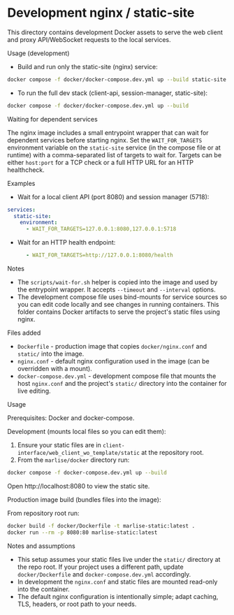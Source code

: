 # Development nginx / static-site

This directory contains development Docker assets to serve the web client and proxy API/WebSocket requests to the local services.

Usage (development)

- Build and run only the static-site (nginx) service:

```bash
docker compose -f docker/docker-compose.dev.yml up --build static-site
```

- To run the full dev stack (client-api, session-manager, static-site):

```bash
docker compose -f docker/docker-compose.dev.yml up --build
```

Waiting for dependent services

The nginx image includes a small entrypoint wrapper that can wait for dependent services before starting nginx. Set the `WAIT_FOR_TARGETS` environment variable on the `static-site` service (in the compose file or at runtime) with a comma-separated list of targets to wait for. Targets can be either `host:port` for a TCP check or a full HTTP URL for an HTTP healthcheck.

Examples

- Wait for a local client API (port 8080) and session manager (5718):

```yaml
services:
  static-site:
    environment:
      - WAIT_FOR_TARGETS=127.0.0.1:8080,127.0.0.1:5718
```

- Wait for an HTTP health endpoint:

```yaml
      - WAIT_FOR_TARGETS=http://127.0.0.1:8080/health
```

Notes

- The `scripts/wait-for.sh` helper is copied into the image and used by the entrypoint wrapper. It accepts `--timeout` and `--interval` options.
- The development compose file uses bind-mounts for service sources so you can edit code locally and see changes in running containers.
This folder contains Docker artifacts to serve the project's static files using nginx.

Files added
- `Dockerfile` - production image that copies `docker/nginx.conf` and `static/` into the image.
- `nginx.conf` - default nginx configuration used in the image (can be overridden with a mount).
- `docker-compose.dev.yml` - development compose file that mounts the host `nginx.conf` and the project's `static/` directory into the container for live editing.

Usage

Prerequisites: Docker and docker-compose.

Development (mounts local files so you can edit them):

1. Ensure your static files are in `client-interface/web_client_wo_template/static` at the repository root.
2. From the `marlise/docker` directory run:

```bash
docker compose -f docker-compose.dev.yml up --build
```

Open http://localhost:8080 to view the static site.

Production image build (bundles files into the image):

From repository root run:

```bash
docker build -f docker/Dockerfile -t marlise-static:latest .
docker run --rm -p 8080:80 marlise-static:latest
```

Notes and assumptions
- This setup assumes your static files live under the `static/` directory at the repo root. If your project uses a different path, update `docker/Dockerfile` and `docker-compose.dev.yml` accordingly.
- In development the `nginx.conf` and static files are mounted read-only into the container.
- The default nginx configuration is intentionally simple; adapt caching, TLS, headers, or root path to your needs.

